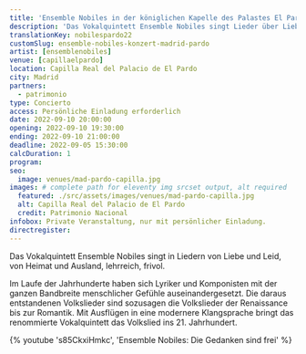 ```yaml
---
title: 'Ensemble Nobiles in der königlichen Kapelle des Palastes El Pardo'
description: 'Das Vokalquintett Ensemble Nobiles singt Lieder über Liebe und Schmerz, über die Heimat und das Ausland, über Pädagogik und Frivolität.'
translationKey: nobilespardo22
customSlug: ensemble-nobiles-konzert-madrid-pardo
artist: [ensemblenobiles]
venue: [capillaelpardo]
location: Capilla Real del Palacio de El Pardo
city: Madrid
partners:
  - patrimonio
type: Concierto
access: Persönliche Einladung erforderlich
date: 2022-09-10 20:00:00
opening: 2022-09-10 19:30:00
ending: 2022-09-10 21:00:00
deadline: 2022-09-05 15:30:00
calcDuration: 1
program:
seo:
  image: venues/mad-pardo-capilla.jpg
images: # complete path for eleventy img srcset output, alt required
  featured: ./src/assets/images/venues/mad-pardo-capilla.jpg
  alt: Capilla Real del Palacio de El Pardo
  credit: Patrimonio Nacional
infobox: Private Veranstaltung, nur mit persönlicher Einladung.
directregister:
---
```


Das Vokalquintett Ensemble Nobiles singt in Liedern von Liebe und Leid, von Heimat und Ausland, lehrreich, frivol.

Im Laufe der Jahrhunderte haben sich Lyriker und Komponisten mit der ganzen Bandbreite menschlicher Gefühle auseinandergesetzt. Die daraus entstandenen Volkslieder sind sozusagen die Volkslieder der Renaissance bis zur Romantik. Mit Ausflügen in eine modernere Klangsprache bringt das renommierte Vokalquintett das Volkslied ins 21. Jahrhundert.

{% youtube 's85CkxiHmkc', 'Ensemble Nobiles: Die Gedanken sind frei' %}
